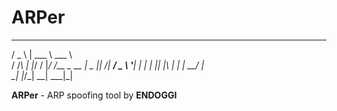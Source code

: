 # ARPer
  ___  ____________         
 / _ \ | ___ \ ___ \        
/ /_\ \| |_/ / |_/ /__ _ __ 
|  _  ||    /|  __/ _ \ '__|
| | | || |\ \| | |  __/ |  
\_| |_/\_| \_\_|  \___|_| 

**ARPer** - ARP spoofing tool by **ENDOGGI**
